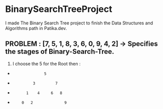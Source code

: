 # BinarySearchTreeProject
I made The Binary Search Tree project to finish the Data Structures and Algorithms path in Patika.dev.

## PROBLEM : [7, 5, 1, 8, 3, 6, 0, 9, 4, 2] -> Specifies the stages of Binary-Search-Tree.

1. I choose the 5 for the Root then : 
*                   5
*              3         7
*           1    4     6   8
*         0   2              9
